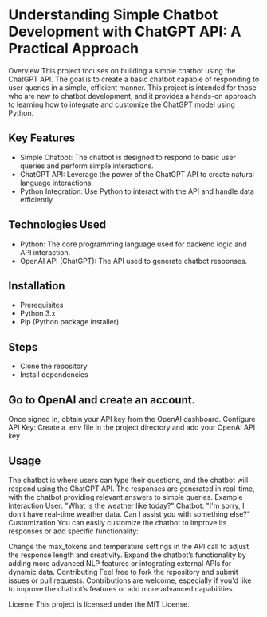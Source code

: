 # Understanding Simple Chatbot Development with ChatGPT API: A Practical Approach
Overview
This project focuses on building a simple chatbot using the ChatGPT API. The goal is to create a basic chatbot capable of responding to user queries in a simple, efficient manner. This project is intended for those who are new to chatbot development, and it provides a hands-on approach to learning how to integrate and customize the ChatGPT model using Python.

## Key Features
- Simple Chatbot: The chatbot is designed to respond to basic user queries and perform simple interactions.
- ChatGPT API: Leverage the power of the ChatGPT API to create natural language interactions.
- Python Integration: Use Python to interact with the API and handle data efficiently.

## Technologies Used
- Python: The core programming language used for backend logic and API interaction.
- OpenAI API (ChatGPT): The API used to generate chatbot responses.

## Installation
- Prerequisites
- Python 3.x
- Pip (Python package installer)

## Steps
- Clone the repository
- Install dependencies

## Go to OpenAI and create an account.
Once signed in, obtain your API key from the OpenAI dashboard.
Configure API Key: Create a .env file in the project directory and add your OpenAI API key

## Usage
The chatbot is where users can type their questions, and the chatbot will respond using the ChatGPT API.
The responses are generated in real-time, with the chatbot providing relevant answers to simple queries.
Example Interaction
User: "What is the weather like today?"
Chatbot: "I'm sorry, I don't have real-time weather data. Can I assist you with something else?"
Customization
You can easily customize the chatbot to improve its responses or add specific functionality:

Change the max_tokens and temperature settings in the API call to adjust the response length and creativity.
Expand the chatbot’s functionality by adding more advanced NLP features or integrating external APIs for dynamic data.
Contributing
Feel free to fork the repository and submit issues or pull requests. Contributions are welcome, especially if you'd like to improve the chatbot’s features or add more advanced capabilities.

License
This project is licensed under the MIT License.


